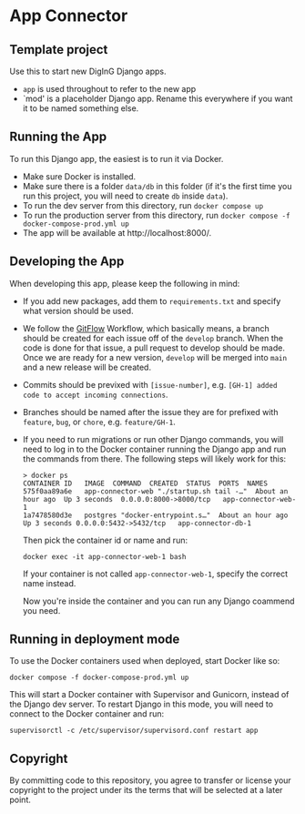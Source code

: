 # App Connector

## Template project

Use this to start new DigInG Django apps.

- `app` is used throughout to refer to the new app
- `mod' is a placeholder Django app. Rename this everywhere if you want it to be named something else.

## Running the App
To run this Django app, the easiest is to run it via Docker. 

- Make sure Docker is installed.
- Make sure there is a folder `data/db` in this folder (if it's the first time you run this project, you will need to create `db` inside `data`).
- To run the dev server from this directory, run `docker compose up`
- To run the production server from this directory, run `docker compose -f docker-compose-prod.yml up`
- The app will be available at http://localhost:8000/.

## Developing the App

When developing this app, please keep the following in mind:

- If you add new packages, add them to `requirements.txt` and specify what version should be used.
- We follow the [GitFlow](https://www.atlassian.com/git/tutorials/comparing-workflows/gitflow-workflow) Workflow, which basically means, a branch should be created for each issue off of the `develop` branch. When the code is done for that issue, a pull request to develop should be made. Once we are ready for a new version, `develop` will be merged into `main` and a new release will be created.
- Commits should be previxed with `[issue-number]`, e.g. `[GH-1] added code to accept incoming connections`.
- Branches should be named after the issue they are for prefixed with `feature`, `bug`, or `chore`, e.g. `feature/GH-1`.
- If you need to run migrations or run other Django commands, you will need to log in to the Docker container running the Django app and run the commands from there. The following steps will likely work for this:
   ```
   > docker ps
   CONTAINER ID   IMAGE  COMMAND  CREATED  STATUS  PORTS  NAMES
   575f0aa89a6e   app-connector-web "./startup.sh tail -…"  About an hour ago  Up 3 seconds  0.0.0.0:8000->8000/tcp   app-connector-web-1
   1a7478580d3e   postgres "docker-entrypoint.s…"  About an hour ago  Up 3 seconds 0.0.0.0:5432->5432/tcp   app-connector-db-1
   ```
   Then pick the container id or name and run:
   ```
   docker exec -it app-connector-web-1 bash
   ```
   If your container is not called `app-connector-web-1`, specify the correct name instead.

   Now you're inside the container and you can run any Django coammend you need.

## Running in deployment mode

To use the Docker containers used when deployed, start Docker like so:

```
docker compose -f docker-compose-prod.yml up
```

This will start a Docker container with Supervisor and Gunicorn, instead of the Django dev server. To restart Django in this mode, you will need to connect to the Docker container and run:

```
supervisorctl -c /etc/supervisor/supervisord.conf restart app
```

## Copyright 
By committing code to this repository, you agree to transfer or license your copyright to the project under its the terms that will be selected at a later point.